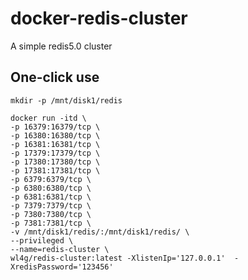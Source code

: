 # docker-redis-cluster
A simple redis5.0 cluster



## One-click use

```
mkdir -p /mnt/disk1/redis

docker run -itd \
-p 16379:16379/tcp \
-p 16380:16380/tcp \
-p 16381:16381/tcp \
-p 17379:17379/tcp \
-p 17380:17380/tcp \
-p 17381:17381/tcp \
-p 6379:6379/tcp \
-p 6380:6380/tcp \
-p 6381:6381/tcp \
-p 7379:7379/tcp \
-p 7380:7380/tcp \
-p 7381:7381/tcp \
-v /mnt/disk1/redis/:/mnt/disk1/redis/ \
--privileged \
--name=redis-cluster \
wl4g/redis-cluster:latest -XlistenIp='127.0.0.1'  -XredisPassword='123456'
```
